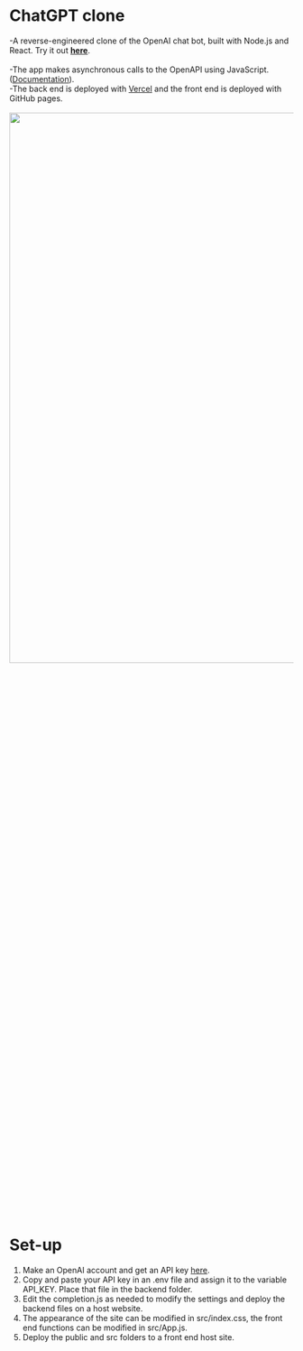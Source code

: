 # ChatGPT clone
-A reverse-engineered clone of the OpenAI chat bot, built with Node.js and React. Try it out <a href="https://kbdv.github.io/chagpt-clone/"><b>here</b></a>.
<br><br>
-The app makes asynchronous calls to the OpenAPI using JavaScript. (<a href='https://platform.openai.com/docs/'>Documentation</a>).
<br>
-The back end is deployed with <a href='https://vercel.com/'>Vercel</a> and the front end is deployed with GitHub pages.
<br><br>
<picture>
  <img src="https://github.com/kbdv/chagpt-clone/assets/113033203/85668ff2-0036-4a1c-94fd-dbc6c44553fc" width="824px" height="50%" />
</picture>

# Set-up
1. Make an OpenAI account and get an API key <a href='https://platform.openai.com/account/api-keys'>here</a>.
2. Copy and paste your API key in an .env file and assign it to the variable API_KEY. Place that file in the backend folder.
3. Edit the completion.js as needed to modify the settings and deploy the backend files on a host website.
5. The appearance of the site can be modified in src/index.css, the front end functions can be modified in src/App.js.
6. Deploy the public and src folders to a front end host site.










